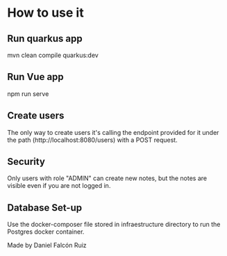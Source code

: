 # How to use it

## Run quarkus app
mvn clean compile quarkus:dev

## Run Vue app
npm run serve

## Create users
The only way to create users it's calling the endpoint provided for it under the path (http://localhost:8080/users) with a POST request.

## Security 
Only users with role "ADMIN" can create new notes, but the notes are visible even if you are not logged in.

## Database Set-up
Use the docker-composer file stored in infraestructure directory to run the Postgres docker container.


Made by Daniel Falcón Ruiz
